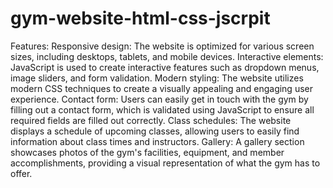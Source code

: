 # gym-website-html-css-jscrpit
Features:
Responsive design: The website is optimized for various screen sizes, including desktops, tablets, and mobile devices.
Interactive elements: JavaScript is used to create interactive features such as dropdown menus, image sliders, and form validation.
Modern styling: The website utilizes modern CSS techniques to create a visually appealing and engaging user experience.
Contact form: Users can easily get in touch with the gym by filling out a contact form, which is validated using JavaScript to ensure all required fields are filled out correctly.
Class schedules: The website displays a schedule of upcoming classes, allowing users to easily find information about class times and instructors.
Gallery: A gallery section showcases photos of the gym's facilities, equipment, and member accomplishments, providing a visual representation of what the gym has to offer.
